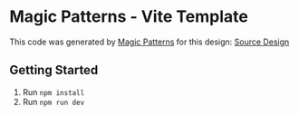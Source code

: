 # Magic Patterns - Vite Template

This code was generated by [Magic Patterns](https://magicpatterns.com) for this design: [Source Design](https://www.magicpatterns.com/c/qhu3zktugttilfcb4yhzyd)

## Getting Started

1. Run `npm install`
2. Run `npm run dev`
